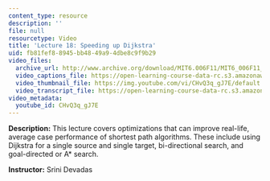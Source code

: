 ```yaml
---
content_type: resource
description: ''
file: null
resourcetype: Video
title: 'Lecture 18: Speeding up Dijkstra'
uid: fb81fef8-8945-bb48-49a9-4dbe8c9f9b29
video_files:
  archive_url: http://www.archive.org/download/MIT6.006F11/MIT6_006F11_lec18_300k.mp4
  video_captions_file: https://open-learning-course-data-rc.s3.amazonaws.com/6-006-introduction-to-algorithms-fall-2011/a7c5d930d9a256309547d3359542269d_CHvQ3q_gJ7E.vtt
  video_thumbnail_file: https://img.youtube.com/vi/CHvQ3q_gJ7E/default.jpg
  video_transcript_file: https://open-learning-course-data-rc.s3.amazonaws.com/6-006-introduction-to-algorithms-fall-2011/282bbe2fa7af77f4aea803bb47d8dead_CHvQ3q_gJ7E.pdf
video_metadata:
  youtube_id: CHvQ3q_gJ7E
---
```


**Description:** This lecture covers optimizations that can improve real-life, average case performance of shortest path algorithms. These include using Dijkstra for a single source and single target, bi-directional search, and goal-directed or A\* search.

**Instructor:** Srini Devadas